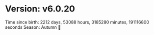 # Version: v6.0.20
Time since birth: 2212 days, 53088 hours, 3185280 minutes, 191116800 seconds
Season: Autumn 🍁
